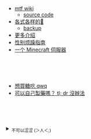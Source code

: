 <!-- 如果你能记住我的名字，如果你们都能记住我的名字，也许我或者“我们”，终有一天能自由地生存着 -->
- <a href="https://mtf.wiki" title="如果你能记住我的名字，如果你们都能记住我的名字，也许我或者“我们”，终有一天能自由地生存着。">mtf wiki</a>
   - [source code](https://github.com/mtf-wiki/MtF-Wiki)
- [各式各样的💊](https://moedev.net/hrtguide-for-mtf/)
   - [backup](https://github.com/MoeMegu/Blog_Backup)
- [更多介绍](http://www.iyaoniang.cn/hormone/show-3.html)
- [性别烦躁指南](https://genderdysphoria.fyi/zh/)
- [一个 Minecraft 伺服器](https://catland.top/)


<br><br><br>

- [想買糖吃 qwq](https://trans.chat/hrt-internet.html)
- [可以自己製藥嗎？ tl; dr 沒辦法](https://nyxus.xyz/posts/diy-hormones/)


<br><br><br>



<details>
   <summary>
      <sub>
         不可以涩涩 (＞人＜;)
      </sub>
   </summary>

   <ul>
      <li><a href="https://bbs.viva-la-vita.org">开发</a> <br /> 
         <a href="https://github.com/viva-la-vita">源码</a></li>
      <li><a href="https://download.picacomic2022.xyz/" 
             title="PicAcg 哔咔漫画">涩涩的漫画</a></li>
      <li><a href="https://www.sissy.eu.org">主人的任务</a></li>
   </ul> 
</details>
